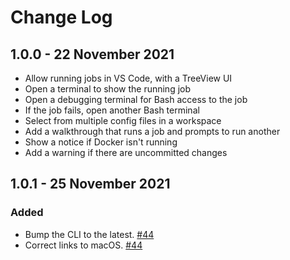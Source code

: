 # Change Log

## 1.0.0 - 22 November 2021

- Allow running jobs in VS Code, with a TreeView UI
- Open a terminal to show the running job
- Open a debugging terminal for Bash access to the job
- If the job fails, open another Bash terminal
- Select from multiple config files in a workspace
- Add a walkthrough that runs a job and prompts to run another
- Show a notice if Docker isn't running
- Add a warning if there are uncommitted changes

## 1.0.1 - 25 November 2021

### Added
- Bump the CLI to the latest. [#44](https://github.com/getlocalci/local-ci/pull/44/)
- Correct links to macOS. [#44](https://github.com/getlocalci/local-ci/pull/44/)

